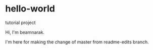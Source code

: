 # hello-world
tutorial project

Hi, I'm beamnarak.

I'm here for making the change of master from readme-edits branch.
